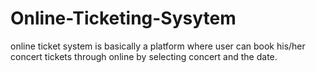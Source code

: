 # Online-Ticketing-Sysytem
online ticket system is basically a platform where user can book his/her concert tickets through online by selecting concert and the date.
